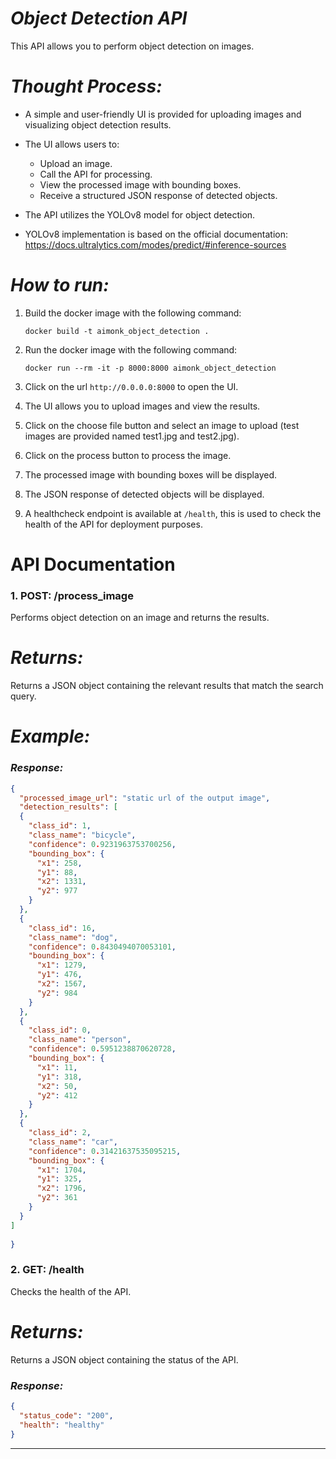 

***Object Detection API***
===

This API allows you to perform object detection on images.  


***Thought Process:***
===

- A simple and user-friendly UI is provided for uploading images and visualizing object detection results.
- The UI allows users to:
  - Upload an image.
  - Call the API for processing.
  - View the processed image with bounding boxes.
  - Receive a structured JSON response of detected objects.

- The API utilizes the YOLOv8 model for object detection.
- YOLOv8 implementation is based on the official documentation: https://docs.ultralytics.com/modes/predict/#inference-sources


***How to run:***
===
1. Build the docker image with the following command:

    ```docker build -t aimonk_object_detection .```

2. Run the docker image with the following command:

    ```docker run --rm -it -p 8000:8000 aimonk_object_detection```

3. Click on the url `http://0.0.0.0:8000` to open the UI.
4. The UI allows you to upload images and view the results.
5. Click on the choose file button and select an image to upload (test images are provided named test1.jpg and test2.jpg).
6. Click on the process button to process the image.
7. The processed image with bounding boxes will be displayed.
8. The JSON response of detected objects will be displayed. 
9. A healthcheck endpoint is available at `/health`, this is used to check the health of the API for deployment purposes.


# API Documentation


### 1. POST: /process_image

Performs object detection on an image and returns the results.


***Returns:***
===
Returns a JSON object containing the relevant results that match the search query.


***Example:***
===

### *Response:*
```json
{
  "processed_image_url": "static url of the output image",
  "detection_results": [
  {
    "class_id": 1,
    "class_name": "bicycle",
    "confidence": 0.9231963753700256,
    "bounding_box": {
      "x1": 258,
      "y1": 88,
      "x2": 1331,
      "y2": 977
    }
  },
  {
    "class_id": 16,
    "class_name": "dog",
    "confidence": 0.8430494070053101,
    "bounding_box": {
      "x1": 1279,
      "y1": 476,
      "x2": 1567,
      "y2": 984
    }
  },
  {
    "class_id": 0,
    "class_name": "person",
    "confidence": 0.5951238870620728,
    "bounding_box": {
      "x1": 11,
      "y1": 318,
      "x2": 50,
      "y2": 412
    }
  },
  {
    "class_id": 2,
    "class_name": "car",
    "confidence": 0.31421637535095215,
    "bounding_box": {
      "x1": 1704,
      "y1": 325,
      "x2": 1796,
      "y2": 361
    }
  }
]
          
}

```

### 2. GET: /health

Checks the health of the API.

***Returns:***
===
Returns a JSON object containing the status of the API.

### *Response:*
```json
{
  "status_code": "200",
  "health": "healthy"
}
```

---